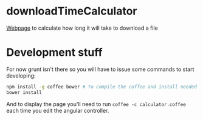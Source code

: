 downloadTimeCalculator
======================

[Webpage](https://loveisgrief.github.io/downloadTimeCalculator/) to calculate how long it will take to download a file


# Development stuff

For now grunt isn't there so you will have to issue some commands to start developing:

```sh
npm install -g coffee bower # To compile the coffee and install needed libs with bower
bower install
```

And to display the page you'll need to run `coffee -c calculator.coffee` each time you edit the angular controller.
